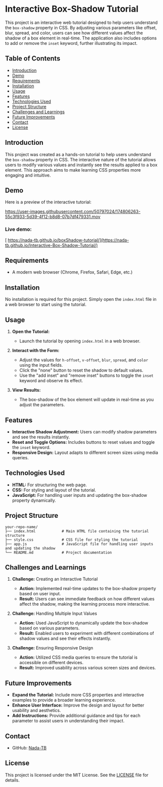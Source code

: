 # Interactive Box-Shadow Tutorial

This project is an interactive web tutorial designed to help users understand the `box-shadow` property in CSS. By adjusting various parameters like offset, blur, spread, and color, users can see how different values affect the shadow of a box element in real-time. The application also includes options to add or remove the `inset` keyword, further illustrating its impact.

## Table of Contents

- [Introduction](#introduction)
- [Demo](#demo)
- [Requirements](#requirements)
- [Installation](#installation)
- [Usage](#usage)
- [Features](#features)
- [Technologies Used](#technologies-used)
- [Project Structure](#project-structure)
- [Challenges and Learnings](#challenges-and-learnings)
- [Future Improvements](#future-improvements)
- [Contact](#contact)
- [License](#license)

## Introduction

This project was created as a hands-on tutorial to help users understand the `box-shadow` property in CSS. The interactive nature of the tutorial allows users to modify various values and instantly see the results applied to a box element. This approach aims to make learning CSS properties more engaging and intuitive.

## Demo

Here is a preview of the interactive tutorial:

https://user-images.githubusercontent.com/50797024/174806263-55c3f933-5d39-4f12-b8d8-07b7df479331.mov

### Live demo:
[ https://nada-tb.github.io/boxShadow-tutorial/](https://nada-tb.github.io/Interactive-Box-Shadow-Tutorial/)

## Requirements

- A modern web browser (Chrome, Firefox, Safari, Edge, etc.)

## Installation

No installation is required for this project. Simply open the `index.html` file in a web browser to start using the tutorial.

## Usage

1. **Open the Tutorial:**
   - Launch the tutorial by opening `index.html` in a web browser.

2. **Interact with the Form:**
   - Adjust the values for `h-offset`, `v-offset`, `blur`, `spread`, and `color` using the input fields.
   - Click the "none" button to reset the shadow to default values.
   - Use the "add inset" and "remove inset" buttons to toggle the `inset` keyword and observe its effect.

3. **View Results:**
   - The box-shadow of the box element will update in real-time as you adjust the parameters.

## Features

- **Interactive Shadow Adjustment:** Users can modify shadow parameters and see the results instantly.
- **Reset and Toggle Options:** Includes buttons to reset values and toggle the `inset` keyword.
- **Responsive Design:** Layout adapts to different screen sizes using media queries.

## Technologies Used

- **HTML:** For structuring the web page.
- **CSS:** For styling and layout of the tutorial.
- **JavaScript:** For handling user inputs and updating the box-shadow property dynamically.

## Project Structure

```plaintext
your-repo-name/
├── index.html            # Main HTML file containing the tutorial structure
├── style.css             # CSS file for styling the tutorial
├── app.js                # JavaScript file for handling user inputs and updating the shadow
└── README.md             # Project documentation
```

## Challenges and Learnings

1. **Challenge:** Creating an Interactive Tutorial
   - **Action:** Implemented real-time updates to the box-shadow property based on user input.
   - **Result:** Users can see immediate feedback on how different values affect the shadow, making the learning process more interactive.

2. **Challenge:** Handling Multiple Input Values
   - **Action:** Used JavaScript to dynamically update the box-shadow based on various parameters.
   - **Result:** Enabled users to experiment with different combinations of shadow values and see their effects instantly.

3. **Challenge:** Ensuring Responsive Design
   - **Action:** Utilized CSS media queries to ensure the tutorial is accessible on different devices.
   - **Result:** Improved usability across various screen sizes and devices.

## Future Improvements

- **Expand the Tutorial:** Include more CSS properties and interactive examples to provide a broader learning experience.
- **Enhance User Interface:** Improve the design and layout for better usability and aesthetics.
- **Add Instructions:** Provide additional guidance and tips for each parameter to assist users in understanding their impact.

## Contact

- GitHub: [Nada-TB](https://github.com/Nada-TB)


## License

This project is licensed under the MIT License. See the [LICENSE](LICENSE) file for details.

